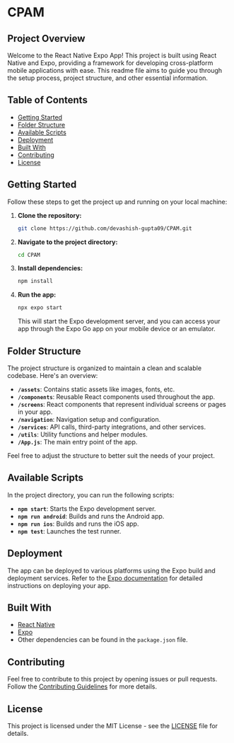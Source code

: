 # CPAM

## Project Overview

Welcome to the React Native Expo App! This project is built using React Native and Expo, providing a framework for developing cross-platform mobile applications with ease. This readme file aims to guide you through the setup process, project structure, and other essential information.

## Table of Contents

- [Getting Started](#getting-started)
- [Folder Structure](#folder-structure)
- [Available Scripts](#available-scripts)
- [Deployment](#deployment)
- [Built With](#built-with)
- [Contributing](#contributing)
- [License](#license)

## Getting Started

Follow these steps to get the project up and running on your local machine:

1. **Clone the repository:**

   ```bash
   git clone https://github.com/devashish-gupta09/CPAM.git
   ```

2. **Navigate to the project directory:**

   ```bash
   cd CPAM
   ```

3. **Install dependencies:**

   ```bash
   npm install
   ```

4. **Run the app:**

   ```bash
   npx expo start
   ```

   This will start the Expo development server, and you can access your app through the Expo Go app on your mobile device or an emulator.

## Folder Structure

The project structure is organized to maintain a clean and scalable codebase. Here's an overview:

- **`/assets`**: Contains static assets like images, fonts, etc.
- **`/components`**: Reusable React components used throughout the app.
- **`/screens`**: React components that represent individual screens or pages in your app.
- **`/navigation`**: Navigation setup and configuration.
- **`/services`**: API calls, third-party integrations, and other services.
- **`/utils`**: Utility functions and helper modules.
- **`/App.js`**: The main entry point of the app.

Feel free to adjust the structure to better suit the needs of your project.

## Available Scripts

In the project directory, you can run the following scripts:

- **`npm start`**: Starts the Expo development server.
- **`npm run android`**: Builds and runs the Android app.
- **`npm run ios`**: Builds and runs the iOS app.
- **`npm test`**: Launches the test runner.

## Deployment

The app can be deployed to various platforms using the Expo build and deployment services. Refer to the [Expo documentation](https://docs.expo.dev/) for detailed instructions on deploying your app.

## Built With

- [React Native](https://reactnative.dev/)
- [Expo](https://expo.dev/)
- Other dependencies can be found in the `package.json` file.

## Contributing

Feel free to contribute to this project by opening issues or pull requests. Follow the [Contributing Guidelines](CONTRIBUTING.md) for more details.

## License

This project is licensed under the MIT License - see the [LICENSE](LICENSE) file for details.
